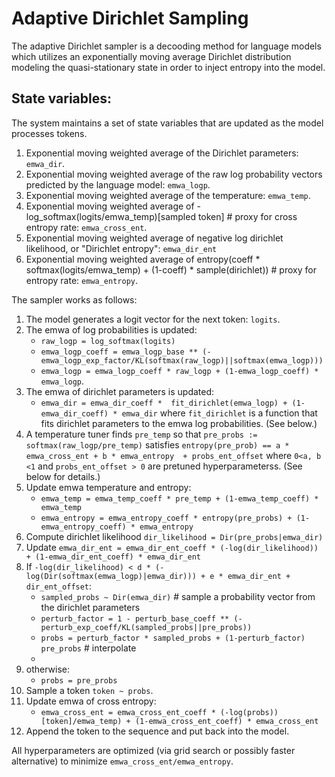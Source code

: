 # Adaptive Dirichlet Sampling

The adaptive Dirichlet sampler is a decooding method for language models which utilizes an exponentially moving average Dirichlet distribution modeling the quasi-stationary state in order to inject entropy into the model. 

## State variables:

The system maintains a set of state variables that are updated as the model processes tokens.

1. Exponential moving weighted average of the Dirichlet parameters: `emwa_dir`.
2. Exponential moving weighted average of the raw log probability vectors predicted by the language model: `emwa_logp`.
3. Exponential moving weighted average of the temperature: `emwa_temp`.
4. Exponential moving weighted average of -log_softmax(logits/emwa_temp)[sampled token] # proxy for cross entropy rate: `emwa_cross_ent`.
5. Exponential moving weighted average of negative log dirichlet likelihood, or "Dirichlet entropy": `emwa_dir_ent`
5. Exponential moving weighted average of entropy(coeff * softmax(logits/emwa_temp) + (1-coeff) * sample(dirichlet)) # proxy for entropy rate: `emwa_entropy`.

The sampler works as follows:

1. The model generates a logit vector for the next token: `logits`.
2. The emwa of log probabilities is updated: 
    - `raw_logp = log_softmax(logits)`
    - `emwa_logp_coeff = emwa_logp_base ** (- emwa_logp_exp_factor/KL(softmax(raw_logp)||softmax(emwa_logp)))`
    - `emwa_logp = emwa_logp_coeff * raw_logp + (1-emwa_logp_coeff) * emwa_logp`.
3. The emwa of dirichlet parameters is updated: 
    - `emwa_dir = emwa_dir_coeff *  fit_dirichlet(emwa_logp) + (1-emwa_dir_coeff) * emwa_dir` where `fit_dirichlet` is a function that fits dirichlet parameters to the emwa log probabilities. (See below.)
4. A temperature tuner finds `pre_temp` so that `pre_probs := softmax(raw_logp/pre_temp)` satisfies `entropy(pre_prob) == a * emwa_cross_ent + b * emwa_entropy  + probs_ent_offset` where `0<a, b <1` and `probs_ent_offset > 0` are pretuned hyperparameterss. (See below for details.)
5. Update emwa temperature and entropy: 
    - `emwa_temp = emwa_temp_coeff * pre_temp + (1-emwa_temp_coeff) * emwa_temp`
    - `emwa_entropy = emwa_entropy_coeff * entropy(pre_probs) + (1-emwa_entropy_coeff) * emwa_entropy`
6. Compute dirichlet likelihood `dir_likelihood = Dir(pre_probs|emwa_dir)`
7. Update `emwa_dir_ent = emwa_dir_ent_coeff * (-log(dir_likelihood)) + (1-emwa_dir_ent_coeff) * emwa_dir_ent`
5. If `-log(dir_likelihood) < d * (-log(Dir(softmax(emwa_logp)|emwa_dir))) + e * emwa_dir_ent + dir_ent_offset`: 
    - `sampled_probs ~ Dir(emwa_dir)` # sample a probability vector from the dirichlet parameters
    - `perturb_factor = 1 - perturb_base_coeff ** (- perturb_exp_coeff/KL(sampled_probs||pre_probs))`
    - `probs = perturb_factor * sampled_probs + (1-perturb_factor) pre_probs` # interpolate
    - 
6. otherwise:
    - `probs = pre_probs`
7. Sample a token `token ~ probs`.
8. Update emwa of cross entropy:
    - `emwa_cross_ent = emwa_cross_ent_coeff * (-log(probs))[token]/emwa_temp) + (1-emwa_cross_ent_coeff) * emwa_cross_ent`
6. Append the token to the sequence and put back into the model. 

All hyperparameters are optimized (via grid search or possibly faster alternative) to minimize `emwa_cross_ent/emwa_entropy`. 
